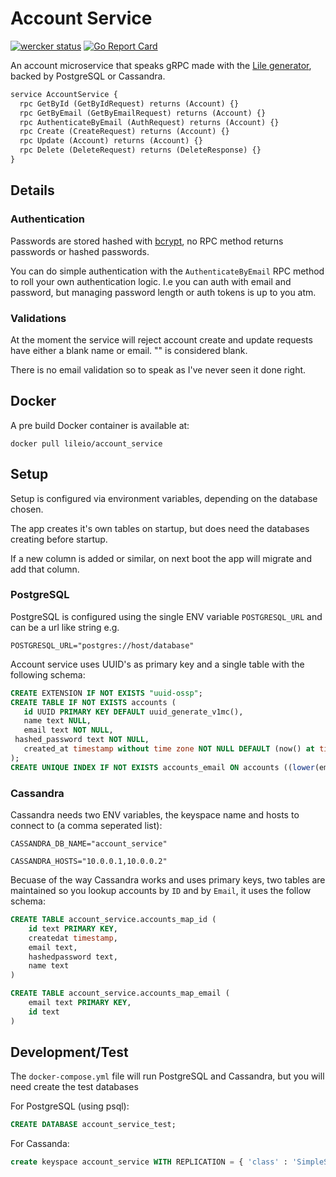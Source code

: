 # Account Service 

[![wercker status](https://app.wercker.com/status/9dad41bd24267b293467b812647f5d37/s/master "wercker status")](https://app.wercker.com/project/byKey/9dad41bd24267b293467b812647f5d37) [![Go Report Card](https://goreportcard.com/badge/github.com/lileio/account_service)](https://goreportcard.com/report/github.com/lileio/account_service)

An account microservice that speaks gRPC made with the [Lile generator](https://github.com/lileio/lile), backed by PostgreSQL or Cassandra.

``` protobuf
service AccountService {
  rpc GetById (GetByIdRequest) returns (Account) {}
  rpc GetByEmail (GetByEmailRequest) returns (Account) {}
  rpc AuthenticateByEmail (AuthRequest) returns (Account) {}
  rpc Create (CreateRequest) returns (Account) {}
  rpc Update (Account) returns (Account) {}
  rpc Delete (DeleteRequest) returns (DeleteResponse) {}
}
```
## Details

### Authentication
Passwords are stored hashed with [bcrypt](https://godoc.org/golang.org/x/crypto/bcrypt), no RPC method returns passwords or hashed passwords.

You can do simple authentication with the `AuthenticateByEmail` RPC method to roll your own authentication logic. I.e you can auth with email and password, but managing password length or auth tokens is up to you atm.

### Validations

At the moment the service will reject account create and update requests have either a blank name or email. "" is considered blank.

There is no email validation so to speak as I've never seen it done right.

## Docker

A pre build Docker container is available at:

```
docker pull lileio/account_service
```

## Setup

Setup is configured via environment variables, depending on the database chosen.

The app creates it's own tables on startup, but does need the databases creating before startup.

If a new column is added or similar, on next boot the app will migrate and add that column.

### PostgreSQL

PostgreSQL is configured using the single ENV variable `POSTGRESQL_URL` and can be a url like string e.g. 

`POSTGRESQL_URL="postgres://host/database"`
 
 Account service uses UUID's as primary key and a single table with the following schema:
 
 ``` sql
CREATE EXTENSION IF NOT EXISTS "uuid-ossp";
CREATE TABLE IF NOT EXISTS accounts (
	id UUID PRIMARY KEY DEFAULT uuid_generate_v1mc(),
	name text NULL,
	email text NOT NULL,
  hashed_password text NOT NULL,
	created_at timestamp without time zone NOT NULL DEFAULT (now() at time zone 'utc')
);
CREATE UNIQUE INDEX IF NOT EXISTS accounts_email ON accounts ((lower(email)));
 ```

### Cassandra

Cassandra needs two ENV variables, the keyspace name and hosts to connect to (a comma seperated list):

`CASSANDRA_DB_NAME="account_service"`

`CASSANDRA_HOSTS="10.0.0.1,10.0.0.2"`

Becuase of the way Cassandra works and uses primary keys, two tables are maintained so you lookup accounts by `ID` and by `Email`, it uses the follow schema:

``` sql
CREATE TABLE account_service.accounts_map_id (
    id text PRIMARY KEY,
    createdat timestamp,
    email text,
    hashedpassword text,
    name text
)

CREATE TABLE account_service.accounts_map_email (
    email text PRIMARY KEY,
    id text
)
```

## Development/Test
The `docker-compose.yml` file will run PostgreSQL and Cassandra, but you will need create the test databases

For PostgreSQL (using psql):

``` sql
CREATE DATABASE account_service_test;
```

For Cassanda:

``` sql
create keyspace account_service WITH REPLICATION = { 'class' : 'SimpleStrategy', 'replication_factor' : 1 };
```

